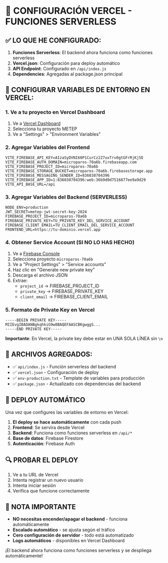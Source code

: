 # 🚀 CONFIGURACIÓN VERCEL - FUNCIONES SERVERLESS

## ✅ LO QUE HE CONFIGURADO:

1. **Funciones Serverless**: El backend ahora funciona como funciones serverless
2. **Vercel.json**: Configuración para deploy automático
3. **API Endpoint**: Configurado en `/api/index.js`
4. **Dependencies**: Agregadas al package.json principal

## 🔧 CONFIGURAR VARIABLES DE ENTORNO EN VERCEL:

### 1. Ve a tu proyecto en Vercel Dashboard
1. Ve a [Vercel Dashboard](https://vercel.com/dashboard)
2. Selecciona tu proyecto METEP
3. Ve a "Settings" > "Environment Variables"

### 2. Agregar Variables del Frontend
```
VITE_FIREBASE_API_KEY=AIzaSyDVNI60P1CurCz2Z7uxTrv0gtGFrRjKj5E
VITE_FIREBASE_AUTH_DOMAIN=microparos-70a6b.firebaseapp.com
VITE_FIREBASE_PROJECT_ID=microparos-70a6b
VITE_FIREBASE_STORAGE_BUCKET=microparos-70a6b.firebasestorage.app
VITE_FIREBASE_MESSAGING_SENDER_ID=836038704396
VITE_FIREBASE_APP_ID=1:836038704396:web:36b9d0d7516877ee9a9d29
VITE_API_BASE_URL=/api
```

### 3. Agregar Variables del Backend (SERVERLESS)
```
NODE_ENV=production
JWT_SECRET=metep-jwt-secret-key-2024
FIREBASE_PROJECT_ID=microparos-70a6b
FIREBASE_PRIVATE_KEY=TU_PRIVATE_KEY_DEL_SERVICE_ACCOUNT
FIREBASE_CLIENT_EMAIL=TU_CLIENT_EMAIL_DEL_SERVICE_ACCOUNT
FRONTEND_URL=https://tu-dominio.vercel.app
```

### 4. Obtener Service Account (SI NO LO HAS HECHO)
1. Ve a [Firebase Console](https://console.firebase.google.com/)
2. Selecciona proyecto `microparos-70a6b`
3. Ve a "Project Settings" > "Service accounts"
4. Haz clic en "Generate new private key"
5. Descarga el archivo JSON
6. Extrae:
   - `project_id` → FIREBASE_PROJECT_ID
   - `private_key` → FIREBASE_PRIVATE_KEY
   - `client_email` → FIREBASE_CLIENT_EMAIL

### 5. Formato de Private Key en Vercel
```
-----BEGIN PRIVATE KEY-----
MIIEvgIBADANBgkqhkiG9w0BAQEFAASCBKgwggS...
-----END PRIVATE KEY-----
```

**Importante**: En Vercel, la private key debe estar en UNA SOLA LÍNEA sin `\n`

## 📁 ARCHIVOS AGREGADOS:

- ✅ `api/index.js` - Función serverless del backend
- ✅ `vercel.json` - Configuración de deploy
- ✅ `env-production.txt` - Template de variables para producción
- ✅ `package.json` - Actualizado con dependencias del backend

## 🚀 DEPLOY AUTOMÁTICO

Una vez que configures las variables de entorno en Vercel:

1. **El deploy se hace automáticamente** con cada push
2. **Frontend**: Se servira desde Vercel
3. **Backend**: Funciona como funciones serverless en `/api/*`
4. **Base de datos**: Firebase Firestore
5. **Autenticación**: Firebase Auth

## 🔍 PROBAR EL DEPLOY

1. Ve a tu URL de Vercel
2. Intenta registrar un nuevo usuario
3. Intenta iniciar sesión
4. Verifica que funcione correctamente

## 📝 NOTA IMPORTANTE

- **NO necesitas encender/apagar el backend** - funciona automáticamente
- **Escalado automático** - se ajusta según el tráfico
- **Cero configuración de servidor** - todo está automatizado
- **Logs automáticos** - disponibles en Vercel Dashboard

¡El backend ahora funciona como funciones serverless y se despliega automáticamente! 